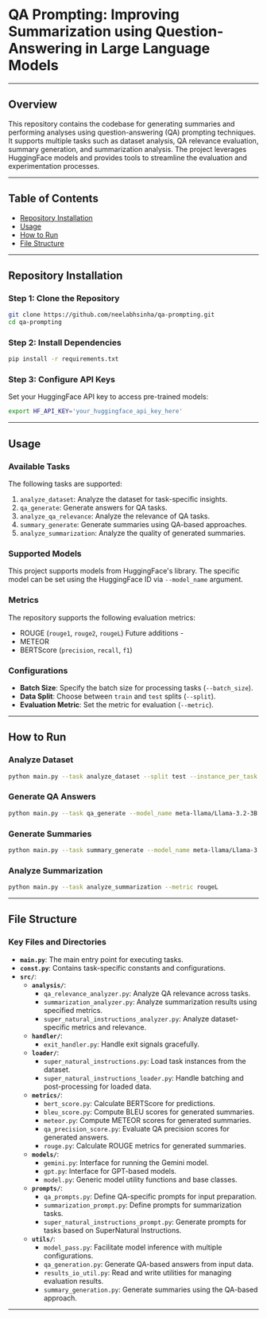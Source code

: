 # QA Prompting: Improving Summarization using Question-Answering in Large Language Models

---

## Overview

This repository contains the codebase for generating summaries and performing analyses using question-answering (QA) prompting techniques. It supports multiple tasks such as dataset analysis, QA relevance evaluation, summary generation, and summarization analysis. The project leverages HuggingFace models and provides tools to streamline the evaluation and experimentation processes.

---

## Table of Contents

- [Repository Installation](#repository-installation)
- [Usage](#usage)
- [How to Run](#how-to-run)
- [File Structure](#file-structure)

---


## Repository Installation

### Step 1: Clone the Repository
```bash
git clone https://github.com/neelabhsinha/qa-prompting.git
cd qa-prompting
```

### Step 2: Install Dependencies
```bash
pip install -r requirements.txt
```

### Step 3: Configure API Keys
Set your HuggingFace API key to access pre-trained models:
```bash
export HF_API_KEY='your_huggingface_api_key_here'
```

---

## Usage

### Available Tasks

The following tasks are supported:
1. `analyze_dataset`: Analyze the dataset for task-specific insights.
2. `qa_generate`: Generate answers for QA tasks.
3. `analyze_qa_relevance`: Analyze the relevance of QA tasks.
4. `summary_generate`: Generate summaries using QA-based approaches.
5. `analyze_summarization`: Analyze the quality of generated summaries.

### Supported Models

This project supports models from HuggingFace's library. The specific model can be set using the HuggingFace ID via `--model_name` argument.

### Metrics

The repository supports the following evaluation metrics:
- ROUGE (`rouge1`, `rouge2`, `rougeL`)
Future additions -
- METEOR
- BERTScore (`precision`, `recall`, `f1`)

### Configurations

- **Batch Size**: Specify the batch size for processing tasks (`--batch_size`).
- **Data Split**: Choose between `train` and `test` splits (`--split`).
- **Evaluation Metric**: Set the metric for evaluation (`--metric`).

---

## How to Run

### Analyze Dataset
```bash
python main.py --task analyze_dataset --split test --instance_per_task 100
```

### Generate QA Answers
```bash
python main.py --task qa_generate --model_name meta-llama/Llama-3.2-3B --batch_size 4 --instance_per_task 100
```

### Generate Summaries
```bash
python main.py --task summary_generate --model_name meta-llama/Llama-3.2-3B --batch_size 4 --instance_per_task 100 --top_k 5
```

### Analyze Summarization
```bash
python main.py --task analyze_summarization --metric rougeL
```

---

## File Structure

### Key Files and Directories
- **`main.py`**: The main entry point for executing tasks.
- **`const.py`**: Contains task-specific constants and configurations.
- **`src/`**:
  - **`analysis/`**:
    - `qa_relevance_analyzer.py`: Analyze QA relevance across tasks.
    - `summarization_analyzer.py`: Analyze summarization results using specified metrics.
    - `super_natural_instructions_analyzer.py`: Analyze dataset-specific metrics and relevance.
  - **`handler/`**:
    - `exit_handler.py`: Handle exit signals gracefully.
  - **`loader/`**:
    - `super_natural_instructions.py`: Load task instances from the dataset.
    - `super_natural_instructions_loader.py`: Handle batching and post-processing for loaded data.
  - **`metrics/`**:
    - `bert_score.py`: Calculate BERTScore for predictions.
    - `bleu_score.py`: Compute BLEU scores for generated summaries.
    - `meteor.py`: Compute METEOR scores for generated summaries.
    - `qa_precision_score.py`: Evaluate QA precision scores for generated answers.
    - `rouge.py`: Calculate ROUGE metrics for generated summaries.
  - **`models/`**:
    - `gemini.py`: Interface for running the Gemini model.
    - `gpt.py`: Interface for GPT-based models.
    - `model.py`: Generic model utility functions and base classes.
  - **`prompts/`**:
    - `qa_prompts.py`: Define QA-specific prompts for input preparation.
    - `summarization_prompt.py`: Define prompts for summarization tasks.
    - `super_natural_instructions_prompt.py`: Generate prompts for tasks based on SuperNatural Instructions.
  - **`utils/`**:
    - `model_pass.py`: Facilitate model inference with multiple configurations.
    - `qa_generation.py`: Generate QA-based answers from input data.
    - `results_io_util.py`: Read and write utilities for managing evaluation results.
    - `summary_generation.py`: Generate summaries using the QA-based approach.

---